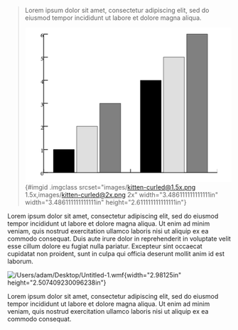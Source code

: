 > Lorem ipsum dolor sit amet, consectetur adipiscing elit, sed do eiusmod tempor incididunt ut labore et dolore magna aliqua. 
>
> ![../../../../../../../Pictures/Screenshots/scr-%202016-12-14%20at](./media/image1.png){#imgid .imgclass srcset="images/kitten-curled@1.5x.png 1.5x,images/kitten-curled@2x.png 2x" width="3.486111111111111in" width="3.486111111111111in" height="2.611111111111111in"}

Lorem ipsum dolor sit amet, consectetur adipiscing elit, sed do eiusmod tempor incididunt ut labore et dolore magna aliqua. Ut enim ad minim veniam, quis nostrud exercitation ullamco laboris nisi ut aliquip ex ea commodo consequat. Duis aute irure dolor in reprehenderit in voluptate velit esse cillum dolore eu fugiat nulla pariatur. Excepteur sint occaecat cupidatat non proident, sunt in culpa qui officia deserunt mollit anim id est laborum.

![/Users/adam/Desktop/Untitled-1.wmf](./media/image2.wmf){width="2.98125in" height="2.507409230096238in"}

Lorem ipsum dolor sit amet, consectetur adipiscing elit, sed do eiusmod tempor incididunt ut labore et dolore magna aliqua. Ut enim ad minim veniam, quis nostrud exercitation ullamco laboris nisi ut aliquip ex ea commodo consequat. 
